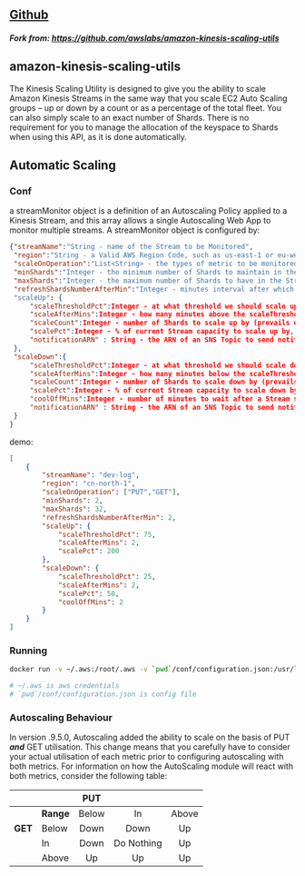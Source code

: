 ## [Github](https://github.com/759803573/amazon-kinesis-scaling-utils/tree/alo7)
##### Fork from: https://github.com/awslabs/amazon-kinesis-scaling-utils

## amazon-kinesis-scaling-utils


The Kinesis Scaling Utility is designed to give you the ability to scale Amazon Kinesis Streams in the same way that you scale EC2 Auto Scaling groups – up or down by a count or as a percentage of the total fleet. You can also simply scale to an exact number of Shards. There is no requirement for you to manage the allocation of the keyspace to Shards when using this API, as it is done automatically.

## Automatic Scaling

### Conf
a streamMonitor object is a definition of an Autoscaling Policy applied to a Kinesis Stream, and this array allows a single Autoscaling Web App to monitor multiple streams. A streamMonitor object is configured by:
```json
{"streamName":"String - name of the Stream to be Monitored",
 "region":"String - a Valid AWS Region Code, such as us-east-1 or eu-west-1",
 "scaleOnOperation":"List<String> - the types of metric to be monitored, including PUT or GET. Both PutRecord and PutRecords are monitored with PUT",
 "minShards":"Integer - the minimum number of Shards to maintain in the Stream at all times",
 "maxShards":"Integer - the maximum number of Shards to have in the Stream regardless of capacity used",
 "refreshShardsNumberAfterMin":"Integer - minutes interval after which the Stream Monitor should refresh the Shard count on the stream, to accomodate manual scaling activities. If unset, defaults to 10 minutes"
 "scaleUp": {
     "scaleThresholdPct":Integer - at what threshold we should scale up,
     "scaleAfterMins":Integer - how many minutes above the scaleThresholdPct we should wait before scaling up,
     "scaleCount":Integer - number of Shards to scale up by (prevails over scalePct),
     "scalePct":Integer - % of current Stream capacity to scale up by,
     "notificationARN" : String - the ARN of an SNS Topic to send notifications to after a scaleUp action has been taken
 },
 "scaleDown":{
     "scaleThresholdPct":Integer - at what threshold we should scale down,
     "scaleAfterMins":Integer - how many minutes below the scaleThresholdPct we should wait before scaling down,
     "scaleCount":Integer - number of Shards to scale down by (prevails over scalePct),
     "scalePct":Integer - % of current Stream capacity to scale down by,
     "coolOffMins":Integer - number of minutes to wait after a Stream scale down before we scale down again,
     "notificationARN" : String - the ARN of an SNS Topic to send notifications to after a scaleDown action has been taken
 }
}
```
demo:
```json
[
	{
        "streamName": "dev-log",
        "region": "cn-north-1",
        "scaleOnOperation": ["PUT","GET"],
        "minShards": 2,
        "maxShards": 32,
        "refreshShardsNumberAfterMin": 2,
        "scaleUp": {
            "scaleThresholdPct": 75,
            "scaleAfterMins": 2,
            "scalePct": 200
        },
        "scaleDown": {
            "scaleThresholdPct": 25,
            "scaleAfterMins": 2,
            "scalePct": 50,
            "coolOffMins": 2
        }
    }
]
```

### Running
```bash
docker run -v ~/.aws:/root/.aws -v `pwd`/conf/configuration.json:/usr/local/kinesis_scaling/conf/configuration.json  759803573/kinesis-scaling:0.9.5.8

# ~/.aws is aws credentials
# `pwd`/conf/configuration.json is config file
```

### Autoscaling Behaviour ##

In version .9.5.0, Autoscaling added the ability to scale on the basis of PUT ___and___ GET utilisation. This change means that you carefully have to consider your actual utilisation of each metric prior to configuring autoscaling with both metrics. For information on how the AutoScaling module will react with both metrics, consider the following table:

| | | PUT | | |
| :-- | :-- | :--: | :--: | :--: |
| | __Range__ | Below | In | Above |
|__GET__ | Below | Down | Down | Up |
| | In | Down | Do Nothing | Up |
| | Above | Up | Up | Up